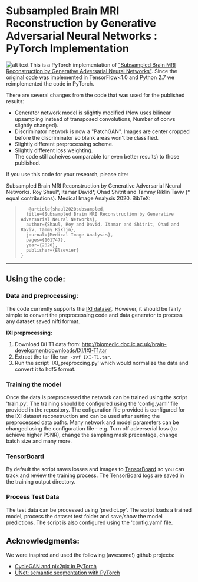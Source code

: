 
# Subsampled Brain MRI Reconstruction by Generative Adversarial Neural Networks : PyTorch Implementation
![alt text](https://ars.els-cdn.com/content/image/1-s2.0-S1361841520301110-fx1_lrg.jpg)
This is a PyTorch implementation of ["Subsampled Brain MRI Reconstruction by Generative Adversarial Neural Networks"](https://authors.elsevier.com/a/1bIAU4rfPm3jGs). 
Since the original code was implemented in TensorFlow<1.0 and Python 2.7 we reimplemented the code in PyTorch.

There are several changes from the code that was used for the published results:
 - Generator network model is slightly modified (Now uses bilinear upsampling instead of transposed convolutions, Number of convs slightly changed).
 - Discriminator network is now a "PatchGAN". Images are center cropped before the discriminator so blank areas won't be classified.
 - Slightly different preprocessing scheme.
 - Slightly different loss weighting.  
The code still acheives comparable (or even better results) to those published.

If you use this code for your research, please cite:

Subsampled Brain MRI Reconstruction by Generative Adversarial Neural Networks.
Roy Shaul*, Itamar David*, Ohad Shitrit and Tammy Riklin Taviv (* equal contributions).
Medical Image Analysis 2020.
BibTeX:

>        @article{shaul2020subsampled,
>       title={Subsampled Brain MRI Reconstruction by Generative Adversarial Neural Networks},
>       author={Shaul, Roy and David, Itamar and Shitrit, Ohad and Raviv, Tammy Riklin},
>       journal={Medical Image Analysis},
>       pages={101747},
>       year={2020},
>       publisher={Elsevier}
>     }

---

## Using the code:
### Data and preprocessing:
The code currently supports the [IXI dataset](https://brain-development.org/ixi-dataset/). However, it should be fairly simple to convert the preprocessing code and data generator to process any dataset saved nifti format.

**IXI preprocessing:**
1. Download IXI T1 data from: http://biomedic.doc.ic.ac.uk/brain-development/downloads/IXI/IXI-T1.tar
2. Extract the tar file `tar -xvf IXI-T1.tar`.
3. Run the script 'IXI_preproccing.py' which would normalize the data and convert it to hdf5 format.

### Training the model
Once the data is preprocessed the network can be trained using the script 'train.py'.
The training should be configured using the 'config.yaml' file provided in the repository.
The cofiguration file provided is configured for the IXI dataset reconstruction and can be used after setting the preprocessed data paths.
Many network and model parameters can be changed using the configuration file - e.g. Turn off adverserial loss (to achieve higher PSNR), change the sampling mask precentage, change batch size and many more.

### TensorBoard
By default the script saves losses and images to [TensorBoard](https://www.tensorflow.org/tensorboard) so you can track and review the training process.
The TensorBoard logs are saved in the training output directory.

### Process Test Data
The test data can be processed using 'predict.py'. The script loads a trained model, process the dataset test folder and save/show the model predictions.
The script is also configured using the 'config.yaml' file.


## Acknowledgments:
We were inspired and used the following (awesome!) github projects:
 - [CycleGAN and pix2pix in PyTorch](https://github.com/junyanz/pytorch-CycleGAN-and-pix2pix/)
 - [UNet: semantic segmentation with PyTorch](https://github.com/milesial/Pytorch-UNet)
 
 
 


